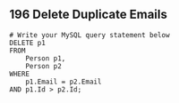 ## 	196	Delete Duplicate Emails    ##
```
# Write your MySQL query statement below
DELETE p1
FROM
	Person p1,
	Person p2
WHERE
	p1.Email = p2.Email
AND p1.Id > p2.Id;
```

